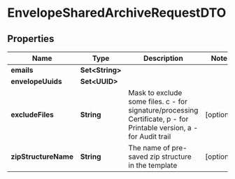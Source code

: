 

# EnvelopeSharedArchiveRequestDTO


## Properties

| Name | Type | Description | Notes |
|------------ | ------------- | ------------- | -------------|
|**emails** | **Set&lt;String&gt;** |  |  |
|**envelopeUuids** | **Set&lt;UUID&gt;** |  |  |
|**excludeFiles** | **String** | Mask to exclude some files. с - for signature/processing Certificate, p - for Printable version, a - for Audit trail |  [optional] |
|**zipStructureName** | **String** | The name of pre-saved zip structure in the template |  [optional] |



